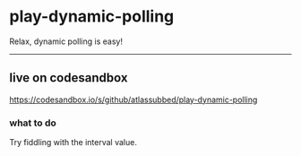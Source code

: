 # play-dynamic-polling

Relax, dynamic polling is easy!

---

## live on codesandbox

https://codesandbox.io/s/github/atlassubbed/play-dynamic-polling

### what to do

Try fiddling with the interval value.